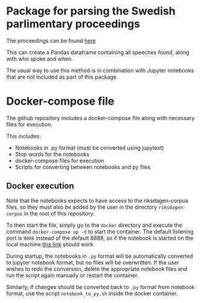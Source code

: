 # Package for parsing the Swedish parlimentary proceedings
The proceedings can be found [here](https://github.com/welfare-state-analytics/riksdagen-corpus)

This can create a Pandas dataframe containing all speeches found, along with who spoke and when.

The usual way to use this method is in combination with Jupyter notebooks that are not included as part of this package.

# Docker-compose file

The github repository includes a docker-compose file along with necessary files for execution.

This includes:
- Notebooks in .py format (must be converted using jupytext)
- Stop words for the notebooks
- docker-compose files for execution
- Scripts for converting between notebooks and py files

## Docker execution
Note that the notebooks expects to have access to the riksdagen-corpus files, so they must also be added by the user in the directory `riksdagen-corpus` in the root of this repository.

To then start the file, simply go to the `docker` directory and execute the command `docker-compose up -d` to start the container. The default listening port is `9006` instead of the default 8888, so if the notebook is started on the local machine [this link](http://localhost:9006) should work

During startup, the notebooks in `.py` format will be automatically converted to jupyter notebook format, but no files will be overwritten. If the user wishes to redo the conversion, delete the appropriate notebook files and run the script again manually or restart the container.

Similarly, if changes should be converted back to `.py` format from notebook format, use the script `notebook_to_py.sh` inside the docker container.




